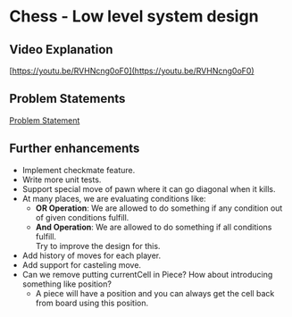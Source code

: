 # Chess - Low level system design

## Video Explanation
[https://youtu.be/RVHNcng0oF0](https://youtu.be/RVHNcng0oF0)

## Problem Statements
[Problem Statement](problem-statement.md)

## Further enhancements
* Implement checkmate feature.
* Write more unit tests.
* Support special move of pawn where it can go diagonal when it kills.
* At many places, we are evaluating conditions like:
  * **OR Operation**: We are allowed to do something if any condition out of given conditions fulfill. 
  * **And Operation**: We are allowed to do something if all conditions fulfill.  
  Try to improve the design for this.
* Add history of moves for each player.
* Add support for casteling move.
* Can we remove putting currentCell in Piece? How about introducing something like position?
    * A piece will have a position and you can always get the cell back from board using this position.

